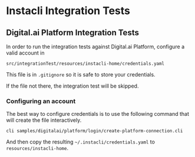 # Instacli Integration Tests

## Digital.ai Platform Integration Tests

In order to run the integration tests against Digital.ai Platform, configure a valid account in

    src/integrationTest/resources/instacli-home/credentials.yaml

This file is in `.gitignore` so it is safe to store your credentials.

If the file not there, the integration test will be skipped.

### Configuring an account

The best way to configure credentials is to use the following command that will create the file interactively.

    cli samples/digitalai/platform/login/create-platform-connection.cli

And then copy the resulting `~/.instacli/credentials.yaml` to  `resources/instacli-home`.

